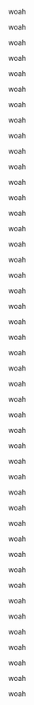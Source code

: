 woah

woah

woah

woah

woah

woah

woah

woah

woah

woah

woah

woah

woah

woah

woah

woah

woah

woah

woah

woah

woah

woah

woah

woah

woah

woah

woah

woah

woah

woah

woah

woah

woah

woah

woah

woah

woah

woah

woah

woah

woah

woah

woah

woah

woah

